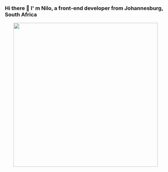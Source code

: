 ### Hi there 👋 I' m Nilo, a front-end developer from Johannesburg, South Africa

<div id="header" align="center">
  <img src="https://miro.medium.com/max/1360/0*gqO3slLmGb4mUeje.gif" width="450"/>
</div>

<!--
**niloc95/niloc95** is a ✨ _special_ ✨ repository because its `README.md` (this file) appears on your GitHub profile.

Here are some ideas to get you started:

- 🔭 I’m currently working on ...
- 🌱 I’m currently learning ...
- 👯 I’m looking to collaborate on ...
- 🤔 I’m looking for help with ...
- 💬 Ask me about ...
- 📫 How to reach me: ...
- 😄 Pronouns: ...
- ⚡ Fun fact: ...
-->
